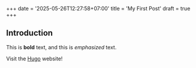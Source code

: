 +++
date = '2025-05-26T12:27:58+07:00'
title = 'My First Post'
draft = true
+++
## Introduction

This is **bold** text, and this is *emphasized* text.

Visit the [Hugo](https://gohugo.io) website!